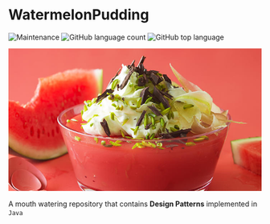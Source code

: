 # WatermelonPudding

![Maintenance](https://img.shields.io/maintenance/yes/2019?color=red) ![GitHub language count](https://img.shields.io/github/languages/count/AbhilashG97/WatermelonPudding?color=green) ![GitHub top language](https://img.shields.io/github/languages/top/AbhilashG97/WatermelonPudding?color=brown)

<p align="center"><img src ="images/sicilian-watermelon-pudding.jpg" /></p>

A mouth watering repository that contains **Design Patterns** implemented in ```Java```
